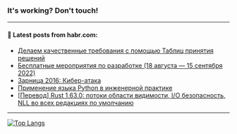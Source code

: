 ### It's working? Don't touch!

---
<!--
#### 🛠️ Technical stack:

![C++](https://img.shields.io/badge/C++-informational?logo=c%2B%2B&style=flat&logoColor=white&color=9C033A)
![Java](https://img.shields.io/badge/Java-informational?logo=java&style=flat&logoColor=white&color=007396)
![Kotlin](https://img.shields.io/badge/Kotlin-informational?logo=Kotlin&style=flat&logoColor=white&color=0095D5)
![JS](https://img.shields.io/badge/JS-informational?logo=javaScript&style=flat&logoColor=black&color=F7Df1E) <br>
![HTML5](https://img.shields.io/badge/HTML5-informational?logo=html5&style=flat&logoColor=white&color=E34F26)
![CSS3](https://img.shields.io/badge/CSS3-informational?logo=css3&style=flat&logoColor=white&color=157286)
![Sass](https://img.shields.io/badge/Saas-informational?logo=sass&style=flat&logoColor=white&color=hotpink)
![PHP](https://img.shields.io/badge/PHP-informational?logo=php&style=flat&logoColor=white&color=777BB4) <br>
![WebPAck](https://img.shields.io/badge/WebPack-informational?logo=webPack&style=flat&logoColor=white&color=FF6F00)
![Bootstrap](https://img.shields.io/badge/Bootstrap-informational?logo=Bootstrap&style=flat&logoColor=white&color=7952B3)
![MySQL](https://img.shields.io/badge/MySQL-informational?logo=MySQL&style=flat&logoColor=white&color=00f) <br>
![NodeJS](https://img.shields.io/badge/NodeJS-informational?logo=node.js&style=flat&logoColor=white&color=43853D)
![Spring](https://img.shields.io/badge/Spring-informational?logo=Spring&style=flat&logoColor=white&color=0A9EDC)
![Angular](https://img.shields.io/badge/Vue-informational?logo=vue.js&style=flat&logoColor=white&color=red)
![Git](https://img.shields.io/badge/Git-informational?logo=git&style=flat&logoColor=white&color=darkorange)

___
-->

#### 💬 Latest posts from habr.com:

<!-- BLOG-POST-LIST:START -->
- [Делаем качественные требования с помощью Таблиц принятия решений](https://habr.com/ru/post/682326/?utm_source=habrahabr&utm_medium=rss&utm_campaign=682326)
- [Бесплатные мероприятия по разработке &lpar;18 августа — 15 сентября 2022&rpar;](https://habr.com/ru/post/682266/?utm_source=habrahabr&utm_medium=rss&utm_campaign=682266)
- [Зарница 2016: Кибер-атака](https://habr.com/ru/post/682316/?utm_source=habrahabr&utm_medium=rss&utm_campaign=682316)
- [Применение языка Python в инженерной практике](https://habr.com/ru/post/682306/?utm_source=habrahabr&utm_medium=rss&utm_campaign=682306)
- [[Перевод] Rust 1.63.0: потоки области видимости, I/O безопасность, NLL во всех редакциях по умолчанию](https://habr.com/ru/post/682300/?utm_source=habrahabr&utm_medium=rss&utm_campaign=682300)
<!-- BLOG-POST-LIST:END -->

---

[![Top Langs](https://github-readme-stats.vercel.app/api/top-langs/?username=zloylis&layout=compact&hide_border=true&theme=dracula)](https://github.com/zloylis)
